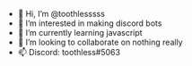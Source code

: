 - 👋 Hi, I’m @toothlesssss
- 👀 I’m interested in making discord bots
- 🌱 I’m currently learning javascript
- 💞️ I’m looking to collaborate on nothing really
- 📫 Discord: toothless#5063

